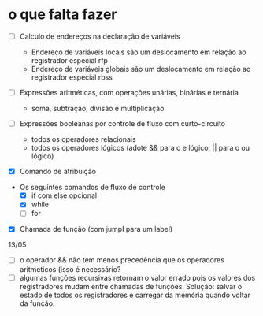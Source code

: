 # o que falta fazer
- [ ] Calculo de endereços na declaração de variáveis  
  - Endereço de variáveis locais são um deslocamento em relação ao registrador especial rfp
  - Endereço de variáveis globais são um deslocamento em relação ao registrador especial rbss

- [ ] Expressões aritméticas, com operações unárias, binárias e ternária
  - soma, subtração, divisão e multiplicação

- [ ] Expressões booleanas por controle de fluxo com curto-circuito
  - todos os operadores relacionais
  - todos os operadores lógicos (adote && para o e lógico, || para o ou lógico)

- [x] Comando de atribuição 

- Os seguintes comandos de fluxo de controle
  - [x] if com else opcional
  - [x] while
  - [ ] for

- [x] Chamada de função (com jumpI para um label)

13/05
- [ ] o operador && não tem menos precedência que os operadores aritmeticos (isso é necessário?
- [ ] algumas funções recursivas retornam o valor errado pois os valores dos registradores mudam entre chamadas de funções. Solução: salvar o estado de todos os registradores e carregar da memória quando voltar da função.
